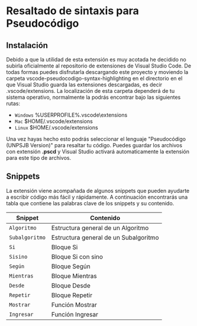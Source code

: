 # Resaltado de sintaxis para Pseudocódigo
## Instalación
Debido a que la utilidad de esta extensión es muy acotada he decidido no subirla oficialmente al repositorio de extensiones de Visual Studio Code. De todas formas puedes disfrutarla descargando este proyecto y moviendo la carpeta vscode-pseudocodigo-syntax-highlighting en el directorio en el que Visual Studio guarda las extensiones descargadas, es decir .vscode/extensions.
La localización de esta carpeta dependerá de tu sistema operativo, normalmente la podrás encontrar bajo las siguientes rutas:

- `Windows` %USERPROFILE%\.vscode\extensions
- `Mac` $HOME/.vscode/extensions
- `Linux` $HOME/.vscode/extensions

Una vez hayas hecho esto podrás seleccionar el lenguaje "Pseudocódigo (UNPSJB Version)" para resaltar tu código.
Puedes guardar los archivos con extensión **.pscd** y Visual Studio activará automaticamente la extensión para este tipo de archivos.

## Snippets
La extensión viene acompañada de algunos snippets que pueden ayudarte a escribir código más fácil y rápidamente. A continuación encontrarás una tabla que contiene las palabras clave de los snippets y su contenido.
<table>
    <thead>
      <tr>
        <th>Snippet</th>
        <th>Contenido</th>
      </tr>
    </thead>
    <tbody>
        <tr>
            <td><code>Algoritmo</code></td>
            <td>Estructura general de un Algoritmo</td>
        </tr>
        <tr>
            <td><code>Subalgoritmo</code></td>
            <td>Estructura general de un Subalgoritmo</td>
        </tr>
        <tr>
            <td><code>Si</code></td>
            <td>Bloque Si</td>
        </tr>
        <tr>
            <td><code>Sisino</code></td>
            <td>Bloque Si con sino</td>
        </tr>
        <tr>
            <td><code>Según</code></td>
            <td>Bloque Según</td>
        </tr>
        <tr>
            <td><code>Mientras</code></td>
            <td>Bloque Mientras</td>
        </tr>
        <tr>
            <td><code>Desde</code></td>
            <td>Bloque Desde</td>
        </tr>
        <tr>
            <td><code>Repetir</code></td>
            <td>Bloque Repetir</td>
        </tr>
        <tr>
            <td><code>Mostrar</code></td>
            <td>Función Mostrar</td>
        </tr>
        <tr>
            <td><code>Ingresar</code></td>
            <td>Función Ingresar</td>
        </tr>
    </tbody>
  </table>
